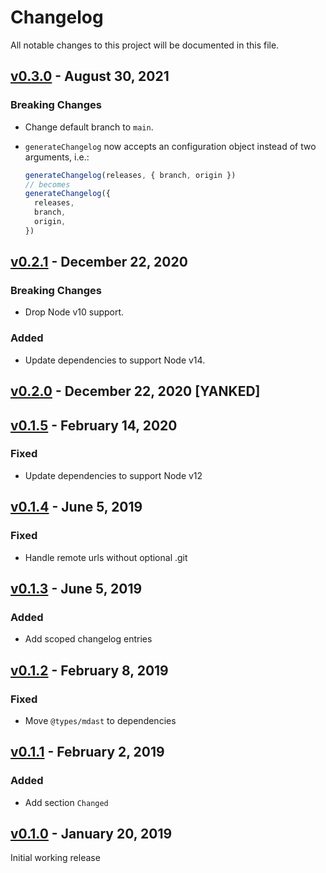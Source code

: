 # Changelog

All notable changes to this project will be documented in this file.

## [v0.3.0](https://github.com/inyono/changelog/compare/v0.2.1..v0.3.0) - August 30, 2021

### Breaking Changes

- Change default branch to `main`.

- `generateChangelog` now accepts an configuration object instead of two arguments, i.e.:

  ```js
  generateChangelog(releases, { branch, origin })
  // becomes
  generateChangelog({
    releases,
    branch,
    origin,
  })
  ```

## [v0.2.1](https://github.com/inyono/changelog/compare/v0.2.0..v0.2.1) - December 22, 2020

### Breaking Changes

- Drop Node v10 support.

### Added

- Update dependencies to support Node v14.

## [v0.2.0](https://github.com/inyono/changelog/compare/v0.1.5..v0.2.0) - December 22, 2020 \[YANKED]

## [v0.1.5](https://github.com/inyono/changelog/compare/v0.1.4..v0.1.5) - February 14, 2020

### Fixed

- Update dependencies to support Node v12

## [v0.1.4](https://github.com/inyono/changelog/compare/v0.1.3..v0.1.4) - June 5, 2019

### Fixed

- Handle remote urls without optional .git

## [v0.1.3](https://github.com/inyono/changelog/compare/v0.1.2..v0.1.3) - June 5, 2019

### Added

- Add scoped changelog entries

## [v0.1.2](https://github.com/inyono/changelog/compare/v0.1.1..v0.1.2) - February 8, 2019

### Fixed

- Move `@types/mdast` to dependencies

## [v0.1.1](https://github.com/inyono/changelog/compare/v0.1.0..v0.1.1) - February 2, 2019

### Added

- Add section `Changed`

## [v0.1.0](https://github.com/inyono/changelog/compare/b5b9c087d461599e25080b9963a53c15fd72e9e6..v0.1.0) - January 20, 2019

Initial working release
